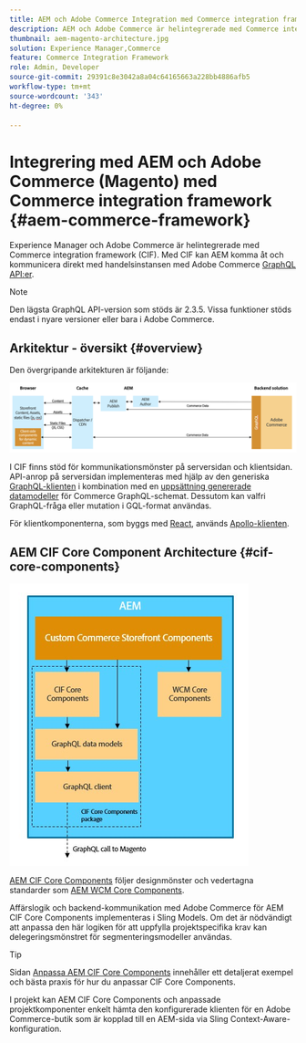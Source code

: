 ```yaml
---
title: AEM och Adobe Commerce Integration med Commerce integration framework
description: AEM och Adobe Commerce är helintegrerade med Commerce integration framework (CIF). Med CIF kan AEM få åtkomst till en Adobe Commerce-instans och kommunicera med Adobe Commerce via GraphQL. Man kan också använda produktväljare och kategoriväljare samt produktkonsolen för att bläddra bland de produkt- och kategoridata som hämtas on demand från Adobe Commerce. Dessutom har CIF en färdig butik som kan snabba upp affärsprojekt.
thumbnail: aem-magento-architecture.jpg
solution: Experience Manager,Commerce
feature: Commerce Integration Framework
role: Admin, Developer
source-git-commit: 29391c8e3042a8a04c64165663a228bb4886afb5
workflow-type: tm+mt
source-wordcount: '343'
ht-degree: 0%

---
```


# Integrering med AEM och Adobe Commerce (Magento) med Commerce integration framework {#aem-commerce-framework}

Experience Manager och Adobe Commerce är helintegrerade med Commerce integration framework (CIF). Med CIF kan AEM komma åt och kommunicera direkt med handelsinstansen med Adobe Commerce [GraphQL API:er](https://devdocs.magento.com/guides/v2.4/graphql/).

>[!NOTE]
>
>Den lägsta GraphQL API-version som stöds är 2.3.5. Vissa funktioner stöds endast i nyare versioner eller bara i Adobe Commerce.

## Arkitektur - översikt {#overview}

Den övergripande arkitekturen är följande:

![Översikt över CIF-arkitektur](../assets/AEM_Magento_Architecture.png)

I CIF finns stöd för kommunikationsmönster på serversidan och klientsidan.
API-anrop på serversidan implementeras med hjälp av den generiska [GraphQL-klienten](https://github.com/adobe/commerce-cif-graphql-client) i kombination med en [uppsättning genererade datamodeller](https://github.com/adobe/commerce-cif-magento-graphql) för Commerce GraphQL-schemat. Dessutom kan valfri GraphQL-fråga eller mutation i GQL-format användas.

För klientkomponenterna, som byggs med [React](https://reactjs.org/), används [Apollo-klienten](https://www.apollographql.com/docs/react/).

## AEM CIF Core Component Architecture {#cif-core-components}

![AEM CIF Core Component Architecture](../assets/cif-component-architecture.jpg)

[AEM CIF Core Components](https://github.com/adobe/aem-core-cif-components) följer designmönster och vedertagna standarder som [AEM WCM Core Components](https://github.com/adobe/aem-core-wcm-components).

Affärslogik och backend-kommunikation med Adobe Commerce för AEM CIF Core Components implementeras i Sling Models. Om det är nödvändigt att anpassa den här logiken för att uppfylla projektspecifika krav kan delegeringsmönstret för segmenteringsmodeller användas.

>[!TIP]
>
>Sidan [Anpassa AEM CIF Core Components](../customizing/customize-cif-components.md) innehåller ett detaljerat exempel och bästa praxis för hur du anpassar CIF Core Components.

I projekt kan AEM CIF Core Components och anpassade projektkomponenter enkelt hämta den konfigurerade klienten för en Adobe Commerce-butik som är kopplad till en AEM-sida via Sling Context-Aware-konfiguration.
